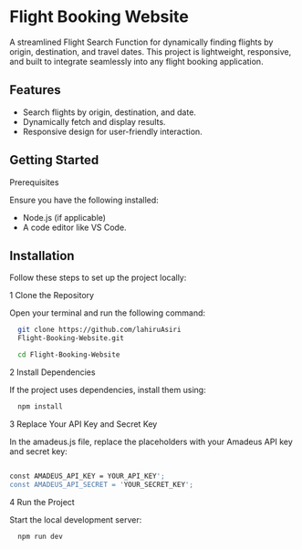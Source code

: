 # Flight Booking Website

A streamlined Flight Search Function for dynamically finding flights by origin, destination, and travel dates. This project is lightweight, responsive, and built to integrate seamlessly into any flight booking application.

## Features

- Search flights by origin, destination, and date.
- Dynamically fetch and display results.
- Responsive design for user-friendly interaction.

## Getting Started

Prerequisites

Ensure you have the following installed:

- Node.js (if applicable)
- A code editor like VS Code.



## Installation

Follow these steps to set up the project locally:

1 Clone the Repository

Open your terminal and run the following command:

```bash
  git clone https://github.com/lahiruAsiri
  Flight-Booking-Website.git  

  cd Flight-Booking-Website  

```
2 Install Dependencies

If the project uses dependencies, install them using:

```bash
  npm install  

```

3 Replace Your API Key and Secret Key

In the amadeus.js file, replace the placeholders with your Amadeus API key and secret key:

```bash

const AMADEUS_API_KEY = YOUR_API_KEY'; 
const AMADEUS_API_SECRET = 'YOUR_SECRET_KEY'; 

```

4 Run the Project

Start the local development server:

```bash
  npm run dev 

```
